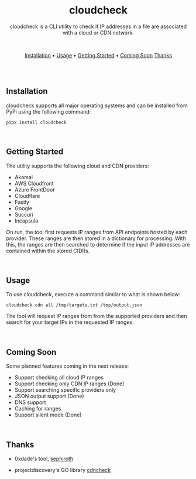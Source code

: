 <div align="center">

# cloudcheck 

cloudcheck is a CLI utility to check if IP addresses in a file are associated with a cloud or CDN network. 

<br>

[Installation](#installation) •
[Usage](#usage) •
[Getting Started](#getting-started) •
[Coming Soon](#coming-soon)
[Thanks](#thanks)

</div><br>


</div>
<br>

## Installation
cloudcheck supports all major operating systems and can be installed from PyPi using the following command:

```
pipx install cloudcheck 
```
<br>

## Getting Started
The utility supports the following cloud and CDN providers:

* Akamai
* AWS Cloudfront
* Azure FrontDoor
* Cloudflare
* Fastly
* Google
* Succuri 
* Incapsula

On run, the tool first requests IP ranges from API endpoints hosted by each provider. These ranges are then stored in a dictionary for processing. With this, the ranges are then searched to determine if the input IP addresses are contained within the stored CIDRs. 

<br>

## Usage
To use cloudcheck, execute a command similar to what is shown below:

```
cloudcheck cdn all /tmp/targets.txt /tmp/output.json
```

The tool will request IP ranges from from the supported providers and then search for your target IPs in the requested IP ranges.


<br>

## Coming Soon
Some planned features coming in the next release:

* Support checking all cloud IP ranges 
* Support checking only CDN IP ranges (Done)
* Support searching specific providers only
* JSON output support (Done)
* DNS support 
* Caching for ranges 
* Support silent mode (Done)

<br>

## Thanks

* 0xdade's tool, [sephiroth](https://github.com/0xdade/sephiroth)


* projectdiscovery's GO library [cdncheck](https://github.com/projectdiscovery/cdncheck)
